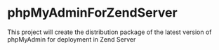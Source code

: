 # phpMyAdminForZendServer
This project will create the distribution package of the latest version of phpMyAdmin for deployment in Zend Server
